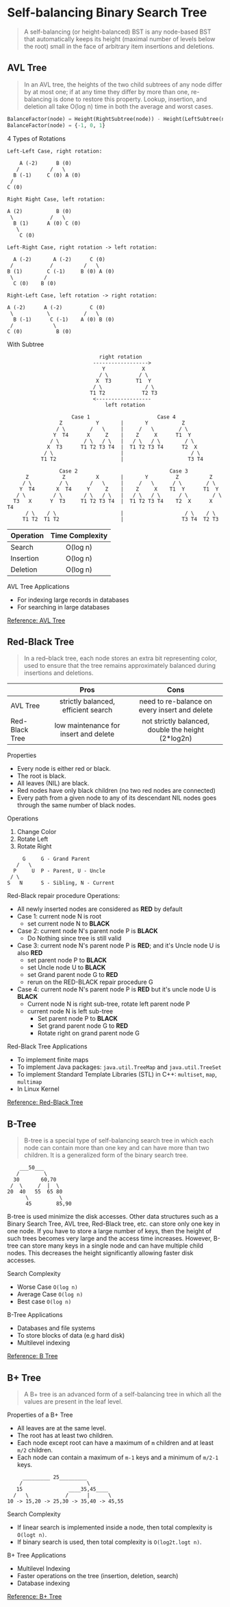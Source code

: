 # Self-balancing Binary Search Tree

> A self-balancing (or height-balanced) BST is any node-based BST that automatically keeps its height (maximal number of levels below the root) small in the face of arbitrary item insertions and deletions.

## AVL Tree

> In an AVL tree, the heights of the two child subtrees of any node differ by at most one; if at any time they differ by more than one, re-balancing is done to restore this property. Lookup, insertion, and deletion all take O(log n) time in both the average and worst cases.

```py
BalanceFactor(node) = Height(RightSubtree(node)) - Height(LeftSubtree(node))
BalanceFactor(node) = {-1, 0, 1}
```

4 Types of Rotations
```
Left-Left Case, right rotation:

    A (-2)      B (0)
   /          /   \
  B (-1)     C (0) A (0)
 /
C (0)

Right Right Case, left rotation:

A (2)           B (0)
 \            /   \
  B (1)      A (0) C (0)
   \
    C (0)

Left-Right Case, right rotation -> left rotation:

  A (-2)       A (-2)      C (0)
 /            /          /   \
B (1)        C (-1)     B (0) A (0)
 \          /
  C (0)    B (0)

Right-Left Case, left rotation -> right rotation:

A (-2)      A (-2)         C (0)
 \           \           /   \
  B (-1)      C (-1)    A (0) B (0)
 /             \
C (0)           B (0)
```

With Subtree
```
                              right rotation
                            ------------------>
                               Y            X
                              / \          / \
                             X  T3        T1  Y
                            / \              / \
                           T1 T2            T2 T3
                            <------------------
                                left rotation

                     Case 1                      Case 4
                 Z           Y       |       Y           Z
                / \        /   \     |     /   \        / \
               Y  T4      X     Z    |    Z     X      T1  Y
              / \        / \   / \   |   / \   / \        / \
             X  T3      T1 T2 T3 T4  |  T1 T2 T3 T4      T2  X
            / \                      |                      / \
           T1 T2                     |                     T3 T4

                 Case 2                              Case 3
      Z           Z          X       |       Y         Z          Z
     / \         / \       /   \     |     /   \      / \        / \
    Y  T4       X  T4     Y     Z    |    Z     X    T1  Y      T1  Y
   / \         / \       / \   / \   |   / \   / \      / \        / \
  T3   X      Y  T3     T1 T2 T3 T4  |  T1 T2 T3 T4    T2  X      X  T4
      / \    / \                     |                    / \    / \
     T1 T2  T1 T2                    |                   T3 T4  T2 T3
```

| Operation | Time Complexity |
|-----------|:---------------:|
| Search    |    O(log n)     |
| Insertion |    O(log n)     |
| Deletion  |    O(log n)     |

AVL Tree Applications
- For indexing large records in databases
- For searching in large databases

[Reference: AVL Tree](https://www.programiz.com/dsa/avl-tree)

## Red-Black Tree

> In a red–black tree, each node stores an extra bit representing color, used to ensure that the tree remains approximately balanced during insertions and deletions.

|                |                 Pros                  |                        Cons                        |
|----------------|:-------------------------------------:|:--------------------------------------------------:|
| AVL Tree       |  strictly balanced, efficient search  |   need to re-balance on every insert and delete    |
| Red-Black Tree | low maintenance for insert and delete | not strictly balanced, double the height (2*log2n) |

Properties
- Every node is either red or black.
- The root is black.
- All leaves (NIL) are black.
- Red nodes have only black children (no two red nodes are connected)
- Every path from a given node to any of its descendant NIL nodes goes through the same number of black nodes.

Operations
1. Change Color
2. Rotate Left
3. Rotate Right

```
     G     G - Grand Parent
   /   \
  P     U  P - Parent, U - Uncle
 / \
S   N      S - Sibling, N - Current
```

Red-Black repair procedure Operations:
- All newly inserted nodes are considered as **RED** by default
- Case 1: current node N is root
    - set current node N to **BLACK**
- Case 2: current node N's parent node P is **BLACK**
    - Do Nothing since tree is still valid
- Case 3: current node N's parent node P is **RED**; and it's Uncle node U is also **RED**
    - set parent node P to **BLACK**
    - set Uncle node U to **BLACK**
    - set Grand parent node G to **RED**
    - rerun on the RED-BLACK repair procedure G
- Case 4: current node N's parent node P is **RED** but it's uncle node U is **BLACK**
    - Current node N is right sub-tree, rotate left parent node P
    - current node N is left sub-tree
        - Set parent node P to **BLACK**
        - Set grand parent node G to **RED**
        - Rotate right on grand parent node G

Red-Black Tree Applications
- To implement finite maps
- To implement Java packages: `java.util.TreeMap` and `java.util.TreeSet`
- To implement Standard Template Libraries (STL) in C++: `multiset`, `map`, `multimap`
- In Linux Kernel

[Reference: Red-Black Tree](https://www.programiz.com/dsa/red-black-tree)

## B-Tree

> B-tree is a special type of self-balancing search tree in which each node can contain more than one key and can have more than two children. It is a generalized form of the binary search tree.

```
    ___50___
   /        \
  30       60,70
 /  \     /  |  \
20  40   55  65 80
      \          \
      45        85,90
```

B-tree is used minimize the disk accesses. Other data structures such as a Binary Search Tree, AVL tree, Red-Black tree, etc. can store only one key in one node. If you have to store a large number of keys, then the height of such trees becomes very large and the access time increases. However, B-tree can store many keys in a single node and can have multiple child nodes. This decreases the height significantly allowing faster disk accesses.

Search Complexity

- Worse Case `O(log n)`
- Average Case `O(log n)`
- Best case `O(log n)`

B-Tree Applications
- Databases and file systems
- To store blocks of data (e.g hard disk)
- Multilevel indexing

[Reference: B Tree](https://www.programiz.com/dsa/b-tree)

## B+ Tree

> A B+ tree is an advanced form of a self-balancing tree in which all the values are present in the leaf level.

Properties of a B+ Tree
- All leaves are at the same level.
- The root has at least two children.
- Each node except root can have a maximum of `m` children and at least `m/2` children.
- Each node can contain a maximum of `m-1` keys and a minimum of `m/2-1` keys.

```
     _________ 25_________
    /                     \
   15               ____35,45____
  /   \            /      |      \
10 -> 15,20 -> 25,30 -> 35,40 -> 45,55
```

Search Complexity
- If linear search is implemented inside a node, then total complexity is `O(logt n)`.
- If binary search is used, then total complexity is `O(log2t.logt n)`.

B+ Tree Applications
- Multilevel Indexing
- Faster operations on the tree (insertion, deletion, search)
- Database indexing

[Reference: B+ Tree](https://www.programiz.com/dsa/b-plus-tree)
